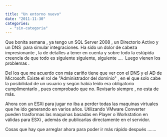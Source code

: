 ```yaml
---

title: "Un entorno nuevo"
date: "2011-11-30"
categories: 
  - "sin-categoria"
---
```


Que bonita semana , ya tengo un SQL Server 2008 , un Directorio Activo y un DNS  para simular integraciones. Ha sido un dolor de cabeza impresionante , la de detalles a tener en cuenta y sobre todo la estúpida creencia de que todo es siguiente siguiente, siguiente ....  Luego vienen los problemas .

Del los que me acuerdo con más cariño tiene que ver con el DNS y el AD de Microsoft. Existe el rol de "Administrador del dominio" , en el que solo cabe la posibilidad de un usuario y según había leído era obligatorio cumplimentarlo , pues comprobado que no. Revisarlo siempre , no esta de más.

Ahora con un ESXi para jugar no iba a perder todas las maquinas virtuales que he ido generando en varios años. Utilizando VMware Converter  pueden trasformas las maquinas basadas en Player o Workstation en válidas para ESXi , además de publicarlas directamente en el servidor.

Cosas que hay que arreglar ahora para poder ir más rápido después .......
